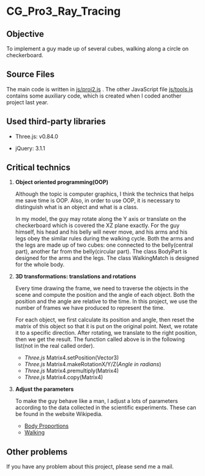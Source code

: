 # CG_Pro3_Ray_Tracing

## Objective

To implement a guy made up of several cubes, walking along a circle on
checkerboard.

## Source Files

The main code is written in 
[js/proj2.js](https://github.com/Dapeng-XU/CG_Pro2_A_Walking_Match/blob/master/js/proj2.js)
. The other JavaScript file 
[js/tools.js](https://github.com/Dapeng-XU/CG_Pro2_A_Walking_Match/blob/master/js/tools.js)
contains some auxiliary code, which is created when I coded another 
project last year.

## Used third-party libraries

*   Three.js: v0.84.0

*   jQuery: 3.1.1

## Critical technics

1.  __Object oriented programming(OOP)__

    Although the topic is computer graphics, I think the technics that helps
    me save time is OOP. Also, in order to use OOP, it is necessary to
    distinguish what is an object and what is a class.
    
    In my model, the guy may rotate along the Y axis or translate on the 
    checkerboard which is covered the XZ plane exactly. For the guy himself,
    his head and his belly will never move, and his arms and his legs obey the
    similar rules during the walking cycle. Both the arms and the legs are
    made up of two cubes: one connected to the belly(central part), another
    far from the belly(circular part). The class BodyPart is designed for the
    arms and the legs. The class WalkingMatch is designed for the whole body.

2.  __3D transformations: translations and rotations__

    Every time drawing the frame, we need to traverse the objects in the scene 
    and compute the position and the angle of each object. Both the position
    and the angle are relative to the time. In this project, we use the number
    of frames we have produced to represent the time. 
     
    For each object, we first calculate its position and angle, then reset the
    matrix of this object so that it is put on the original point. Next, we
    rotate it to a specific direction. After rotating, we translate to the
    right position, then we get the result. The function called above is in
    the following list(not in the real called order).

    *   _Three.js_ Matrix4.setPosition(Vector3)
    *   _Three.js_ Matrix4.makeRotationX/Y/Z(_Angle in radians_)
    *   _Three.js_ Matrix4.premultiply(Matrix4)
    *   _Three.js_ Matrix4.copy(Matrix4)

3.  __Adjust the parameters__

    To make the guy behave like a man, I adjust a lots of parameters according
    to the data collected in the scientific experiments. These can be found in
    the website Wikipedia.
    
    *   [Body Proportions](https://en.wikipedia.org/wiki/Body_proportions)
    *   [Walking](https://en.wikipedia.org/wiki/Walking)

## Other problems

If you have any problem about this project, please send me a mail.
